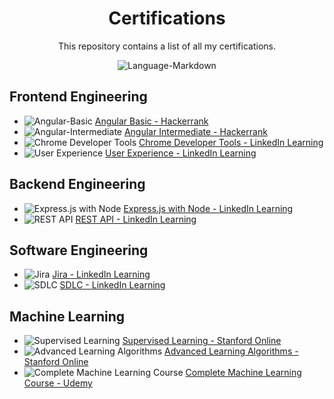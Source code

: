 <div align="center">
  <h1>Certifications</h1>
  <p>This repository contains a list of all my certifications.</p>
  <img src="https://img.shields.io/badge/Language-Markdown-orange.svg" alt="Language-Markdown">
</div>

## Frontend Engineering

- <img src="https://img.shields.io/badge/Angular-Basic-red.svg" alt="Angular-Basic"> [Angular Basic - Hackerrank](https://github.com/supreethavadhani/certifications/blob/master/Angular_Basic_Hackerrank.png)
- <img src="https://img.shields.io/badge/Angular-Intermediate-red.svg" alt="Angular-Intermediate"> [Angular Intermediate - Hackerrank](https://github.com/supreethavadhani/certifications/blob/master/Angular_Intermediate_HackerRank.png)
- <img src="https://img.shields.io/badge/Chrome%20Developer%20Tools-blue.svg" alt="Chrome Developer Tools"> [Chrome Developer Tools - LinkedIn Learning](https://github.com/supreethavadhani/certifications/blob/master/DEV_TOOLS_LINEDIN_LEARNING.pdf)
- <img src="https://img.shields.io/badge/User%20Experience-blue.svg" alt="User Experience"> [User Experience - LinkedIn Learning](https://github.com/supreethavadhani/certifications/blob/master/User_experience_Linkedin_learning.pdf)

## Backend Engineering

- <img src="https://img.shields.io/badge/Express.js with Node-green.svg" alt="Express.js with Node"> [Express.js with Node - LinkedIn Learning](https://github.com/supreethavadhani/certifications/blob/master/Express_Linkedin_learning.pdf)
- <img src="https://img.shields.io/badge/REST%20API-green.svg" alt="REST API"> [REST API - LinkedIn Learning](https://github.com/supreethavadhani/certifications/blob/master/REST_API_LINKEDIN_LEARNING.pdf)

## Software Engineering

- <img src="https://img.shields.io/badge/Jira-orange.svg" alt="Jira"> [Jira - LinkedIn Learning](https://github.com/supreethavadhani/certifications/blob/master/JIRA_LINKEDIN_LEARNING.pdf)
- <img src="https://img.shields.io/badge/SDLC-blueviolet.svg" alt="SDLC"> [SDLC - LinkedIn Learning](https://github.com/supreethavadhani/certifications/blob/master/SDLC_LINKEDIN_LEARNING.pdf)

## Machine Learning 

- <img src="https://img.shields.io/badge/Supervised%20Learning-orange.svg" alt="Supervised Learning"> [Supervised Learning - Stanford Online](https://github.com/supreethavadhani/certifications/blob/master/Machine_leanring_Regression_Stanford.png)
- <img src="https://img.shields.io/badge/Advanced%20Learning%20Algorithms-orange.svg" alt="Advanced Learning Algorithms"> [Advanced Learning Algorithms - Stanford Online](https://github.com/supreethavadhani/certifications/blob/master/Machine_learning__Advance_Learning_Stanford.pdf)
- <img src="https://img.shields.io/badge/Complete%20Machine%20Learning%20Course-orange.svg" alt="Complete Machine Learning Course"> [Complete Machine Learning Course - Udemy](https://github.com/supreethavadhani/certifications/blob/master/Udemy_Machine_Learning.pdf)
